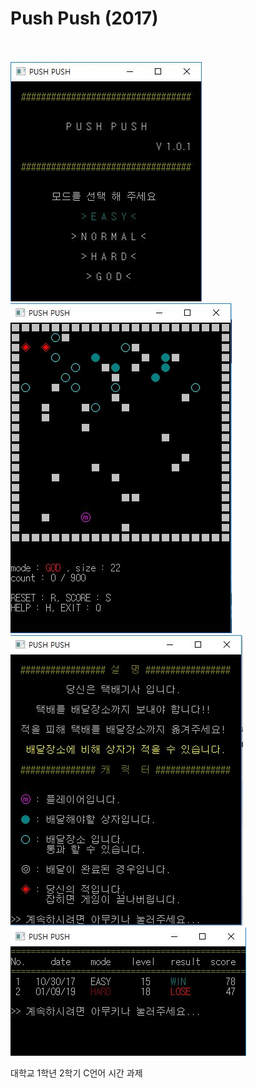 Push Push (2017)
=============
<br><br>![Intro](/inImage/intro.JPG)
![main](/inImage/main.JPG)
![help](/inImage/help.JPG)
![score](/inImage/score.JPG)

대학교 1학년 2학기 C언어 시간 과제
